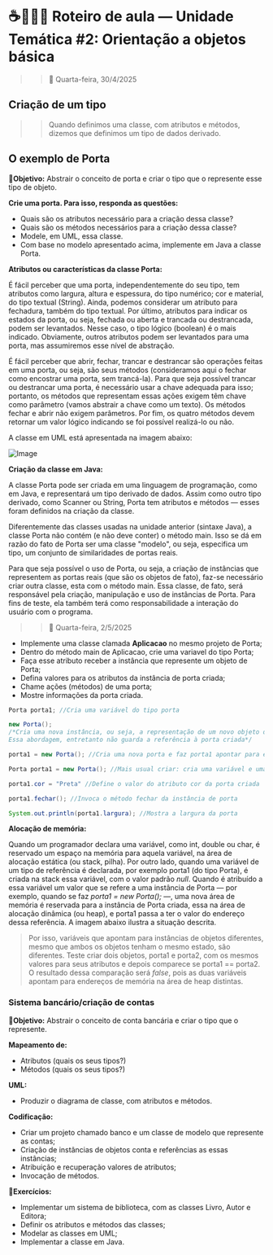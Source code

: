 # ☕👩🏽‍💻 Roteiro de aula — Unidade Temática #2: Orientação a objetos básica  

>> 📅 Quarta-feira, 30/4/2025

## Criação de um tipo

>> Quando definimos uma classe, com atributos e métodos, dizemos que definimos um tipo de dados derivado. 

## O exemplo de Porta

🎯**Objetivo:**
 Abstrair o conceito de porta e criar o tipo que o represente esse tipo de objeto.

**Crie uma porta. Para isso, responda as questões:** 
- Quais são os atributos necessário para a criação dessa classe?
- Quais são os métodos necessários para a criação dessa classe?
- Modele, em UML, essa classe.
- Com base no modelo apresentado acima, implemente em Java a classe Porta. 

**Atributos ou características da classe Porta:**

É fácil perceber que uma porta, independentemente do seu tipo, tem atributos como largura, altura e espessura, do tipo numérico; cor e material, do tipo textual (String). Ainda, podemos considerar um atributo para fechadura, também do tipo textual. Por último, atributos para indicar os estados da porta, ou seja, fechada ou aberta e trancada ou destrancada, podem ser levantados. Nesse caso, o tipo lógico (boolean) é o mais indicado. Obviamente, outros atributos podem ser levantados para uma porta, mas assumiremos esse nível de abstração.

É fácil perceber que abrir, fechar, trancar e destrancar são operações feitas em uma porta, ou seja, são seus métodos (consideramos aqui o fechar como encostrar uma porta, sem trancá-la). Para que seja possível trancar ou destrancar uma porta, é necessário usar a chave adequada para isso; portanto, os métodos que representam essas ações exigem têm chave como parâmetro (vamos abstrair a chave como um texto). Os métodos fechar e abrir não exigem parâmetros. Por fim, os quatro métodos devem retornar um valor lógico indicando se foi possível realizá-lo ou não. 

A classe em UML está apresentada na imagem abaixo:

![Image](https://github.com/user-attachments/assets/e0981ced-bd8c-4127-8616-d6d7e1a458f4)


**Criação da classe em Java:**

A classe Porta pode ser criada em uma linguagem de programação, como em Java, e representará um tipo derivado de dados. Assim como outro tipo derivado, como Scanner ou String, Porta tem atributos e métodos — esses foram definidos na criação da classe. 

Diferentemente das classes usadas na unidade anterior (sintaxe Java), a classe Porta não contém (e não deve conter) o método main. Isso se dá em razão do fato de Porta ser uma classe "modelo", ou seja, especifica um tipo, um conjunto de similaridades de portas reais.

Para que seja possível o uso de Porta, ou seja, a criação de instâncias que representem as portas reais (que são os objetos de fato), faz-se necessário criar outra classe, esta com o método main. Essa classe, de fato, será responsável pela criação, manipulação e uso de instâncias de Porta. Para fins de teste, ela também terá como responsabilidade a interação do usuário com o programa. 

>> 📅 Quarta-feira, 2/5/2025

- Implemente uma classe clamada **Aplicacao** no mesmo projeto de Porta;
- Dentro do método main de Aplicacao, crie uma variavel do tipo Porta;
- Faça esse atributo receber a instância que represente um objeto de Porta;
- Defina valores para os atributos da instância de porta criada;
- Chame ações (métodos) de uma porta;
- Mostre informações da porta criada.

```java
Porta porta1; //Cria uma variável do tipo porta

new Porta(); 
/*Cria uma nova instância, ou seja, a representação de um novo objeto de Porta.
Essa abordagem, entretanto não guarda a referência à porta criada*/

porta1 = new Porta(); //Cria uma nova porta e faz porta1 apontar para essa porta criada

Porta porta1 = new Porta(); //Mais usual criar: cria uma variável e uma instância de Porta e faz a variável guardar o endereço da instância.

porta1.cor = "Preta" //Define o valor do atributo cor da porta criada

porta1.fechar(); //Invoca o método fechar da instância de porta

System.out.println(porta1.largura); //Mostra a largura da porta
```
**Alocação de memória:**

Quando um programador declara uma variável, como int, double ou char, é reservado um espaço na memória para aquela variável, na área de alocação estática (ou stack, pilha). Por outro lado, quando uma variável de um tipo de referência é declarada, por exemplo porta1 (do tipo Porta), é criada na stack essa variável, com o valor padrão _null_. Quando é atribuído a essa variável um valor que se refere a uma instância de Porta — por exemplo, quando se faz _porta1 = new Porta();_ —, uma nova área de memória é reservada para a instância de Porta criada, essa na área de alocação dinâmica (ou heap), e porta1 passa a ter o valor do endereço dessa referência. A imagem abaixo ilustra a situação descrita. 

> Por isso, variáveis que apontam para instâncias de objetos diferentes, mesmo que ambos os objetos tenham o mesmo estado, são diferentes. Teste criar dois objetos, porta1 e porta2, com os mesmos valores para seus atributos e depois comparece se porta1 == porta2. O resultado dessa comparação será _false_, pois as duas variáveis apontam para endereços de memória na área de heap distintas.


### Sistema bancário/criação de contas

🎯**Objetivo:**
 Abstrair o conceito de conta bancária e criar o tipo que o represente.

**Mapeamento de:**
- Atributos (quais os seus tipos?)
- Métodos (quais os seus tipos?)

**UML:**
- Produzir o diagrama de classe, com atributos e métodos.

**Codificação:**
- Criar um projeto chamado banco e um classe de modelo que represente as contas;
- Criação de instâncias de objetos conta e referências as essas instâncias;
- Atribuição e recuperação valores de atributos;
- Invocação de métodos.

📝**Exercícios:**
- Implementar um sistema de biblioteca, com as classes Livro, Autor e Editora;
- Definir os atributos e métodos das classes;
- Modelar as classes em UML;
- Implementar a classe em Java.

